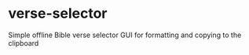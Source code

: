 # verse-selector
Simple offline Bible verse selector GUI for formatting and copying to the clipboard
